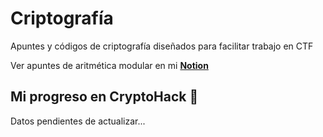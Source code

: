 # Criptografía
Apuntes y códigos de criptografía diseñados para facilitar trabajo en CTF

Ver apuntes de aritmética modular en mi <a href=https://www.notion.so/Apuntes-de-Aritm-tica-Modular-1784066c595580f1bd6ac73c5c822548>**Notion**</a>

## Mi progreso en CryptoHack 🚀

<!--CRYPTOPROGRESS_START-->
Datos pendientes de actualizar...
<!--CRYPTOPROGRESS_END-->
